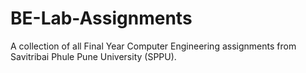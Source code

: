 # BE-Lab-Assignments
A collection of all Final Year Computer Engineering assignments from Savitribai Phule Pune University (SPPU). 
